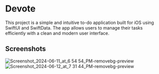 # Devote

This project is a simple and intuitive to-do application built for iOS using SwiftUI and SwiftData. The app allows users to manage their tasks efficiently with a clean and modern user interface.


## Screenshots

![Screenshot_2024-06-11_at_6 54 54_PM-removebg-preview](https://github.com/hrsshopnil/Devote/assets/89196977/39b1fd97-c593-4ad2-b554-4be95cf05104)
![Screenshot_2024-06-12_at_7 31 44_PM-removebg-preview](https://github.com/hrsshopnil/Devote/assets/89196977/7f4fb7ff-37c1-4503-81a8-4292c16a6976)
